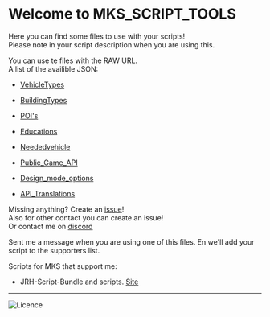 # Welcome to MKS_SCRIPT_TOOLS

Here you can find some files to use with your scripts!  
Please note in your script description when you are using this.

You can use te files with the RAW URL.  
A list of the availible JSON:

- [VehicleTypes](https://raw.githubusercontent.com/Piet2001/MKS_SCRIPT_TOOLS/master/VehicleType.json)  

- [BuildingTypes](https://raw.githubusercontent.com/Piet2001/MKS_SCRIPT_TOOLS/master/BuidingType.json)  

- [POI's](https://raw.githubusercontent.com/Piet2001/MKS_SCRIPT_TOOLS/master/POI.json)  

- [Educations](https://raw.githubusercontent.com/Piet2001/MKS_SCRIPT_TOOLS/master/Education.json)  

- [Neededvehicle](https://raw.githubusercontent.com/Piet2001/MKS_SCRIPT_TOOLS/master/Neededvehicle.json)  

- [Public_Game_API](https://piet2001.github.io/MKS_SCRIPT_TOOLS/GameAPI)  

- [Design_mode_options](https://raw.githubusercontent.com/Piet2001/MKS_SCRIPT_TOOLS/master/Designmode.json)  

- [API_Translations](https://raw.githubusercontent.com/Piet2001/MKS_SCRIPT_TOOLS/master/ApiTranslations.json)

Missing anything? Create an [issue](https://github.com/Piet2001/MKS_SCRIPT_TOOLS/issues/new)!  
Also for other contact you can create an issue!  
Or contact me on [discord](https://discord.gg/6gMY9vw)

Sent me a message when you are using one of this files. En we'll add your script to the supporters list.

Scripts for MKS that support me:

- JRH-Script-Bundle and scripts. [Site](https://jrh-1997.github.io/Scripts-MKS/)

----

![Licence](https://i.creativecommons.org/l/by-nc/4.0/88x31.png)
